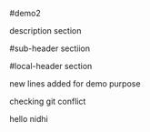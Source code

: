 #demo2

description section

#sub-header sectiion

#local-header section

new lines added for demo purpose

checking git conflict

hello nidhi
